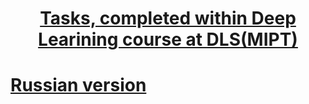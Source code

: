 <h1 style="text-align: center; text-decoration: underline">Tasks, completed within Deep Learining course at DLS(MIPT)</h1>

# [Russian version](readme_rus.md)
